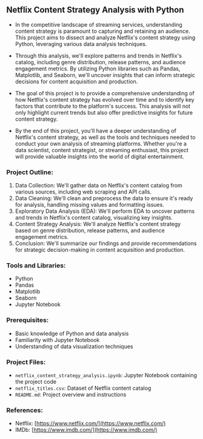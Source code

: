 ## Netflix Content Strategy Analysis with Python

-   In the competitive landscape of streaming services, understanding content strategy is paramount to capturing and retaining an audience. This project aims to dissect and analyze Netflix's content strategy using Python, leveraging various data analysis techniques.

-   Through this analysis, we'll explore patterns and trends in Netflix's catalog, including genre distribution, release patterns, and audience engagement metrics. By utilizing Python libraries such as Pandas, Matplotlib, and Seaborn, we'll uncover insights that can inform strategic decisions for content acquisition and production.

-   The goal of this project is to provide a comprehensive understanding of how Netflix's content strategy has evolved over time and to identify key factors that contribute to the platform's success. This analysis will not only highlight current trends but also offer predictive insights for future content strategy.

-   By the end of this project, you'll have a deeper understanding of Netflix's content strategy, as well as the tools and techniques needed to conduct your own analysis of streaming platforms. Whether you're a data scientist, content strategist, or streaming enthusiast, this project will provide valuable insights into the world of digital entertainment.

### Project Outline:
1. Data Collection: We'll gather data on Netflix's content catalog from various sources, including web scraping and API calls.
2. Data Cleaning: We'll clean and preprocess the data to ensure it's ready for analysis, handling missing values and formatting issues.
3. Exploratory Data Analysis (EDA): We'll perform EDA to uncover patterns and trends in Netflix's content catalog, visualizing key insights.
4. Content Strategy Analysis: We'll analyze Netflix's content strategy based on genre distribution, release patterns, and audience engagement metrics.
5. Conclusion: We'll summarize our findings and provide recommendations for strategic decision-making in content acquisition and production.

### Tools and Libraries:
-   Python
-   Pandas
-   Matplotlib
-   Seaborn
-   Jupyter Notebook

### Prerequisites:
-   Basic knowledge of Python and data analysis
-   Familiarity with Jupyter Notebook
-   Understanding of data visualization techniques

### Project Files:
-   `netflix_content_strategy_analysis.ipynb`: Jupyter Notebook containing the project code
-   `netflix_titles.csv`: Dataset of Netflix content catalog
-   `README.md`: Project overview and instructions

### References:
-   Netflix: [https://www.netflix.com/](https://www.netflix.com/)
-   IMDb: [https://www.imdb.com/](https://www.imdb.com/)